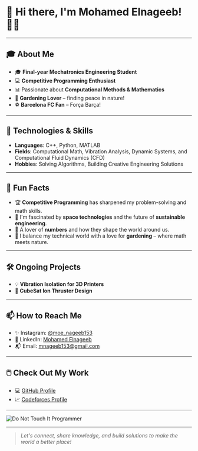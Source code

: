 # 👋 Hi there, I'm Mohamed Elnageeb! 👨‍💻

---

## 🎓 About Me

- 🎓 **Final-year Mechatronics Engineering Student**  
- 💻 **Competitive Programming Enthusiast**  
- 📊 Passionate about **Computational Methods & Mathematics**  
- 🌱 **Gardening Lover** – finding peace in nature!  
- ⚽ **Barcelona FC Fan** – Força Barça!  

---

## 🔧 Technologies & Skills

- **Languages**: C++, Python, MATLAB  
- **Fields**: Computational Math, Vibration Analysis, Dynamic Systems, and Computational Fluid Dynamics (CFD)  
- **Hobbies**: Solving Algorithms, Building Creative Engineering Solutions  

---

## 🌟 Fun Facts

- 🏆 **Competitive Programming** has sharpened my problem-solving and math skills.  
- 🚀 I'm fascinated by **space technologies** and the future of **sustainable engineering**.  
- 🧮 A lover of **numbers** and how they shape the world around us.  
- 🌻 I balance my technical world with a love for **gardening** – where math meets nature.  

---

## 🛠️ Ongoing Projects

- 💡 **Vibration Isolation for 3D Printers**  
- 🚀 **CubeSat Ion Thruster Design**  

---

## 📫 How to Reach Me

- ✨ Instagram: [@moe_nageeb153](https://www.instagram.com/moe_nageeb153/)  
- 💼 LinkedIn: [Mohamed Elnageeb](https://www.linkedin.com/in/mohamed-elnageeb/)  
- 📬 Email: [mnageeb153@gmail.com](mailto:mnageeb153@gmail.com)  

---

## 🖱️ Check Out My Work

- 💻 [GitHub Profile](https://github.com/Mohamed-Elnageeb)  
- 📈 [Codeforces Profile](https://codeforces.com/profile/the_last_smilodon)  

---

![Do Not Touch It Programmer](https://media1.tenor.com/m/fJAoBHWymY4AAAAd/do-not-touch-it-programmer.gif)

---

> *Let's connect, share knowledge, and build solutions to make the world a better place!*
